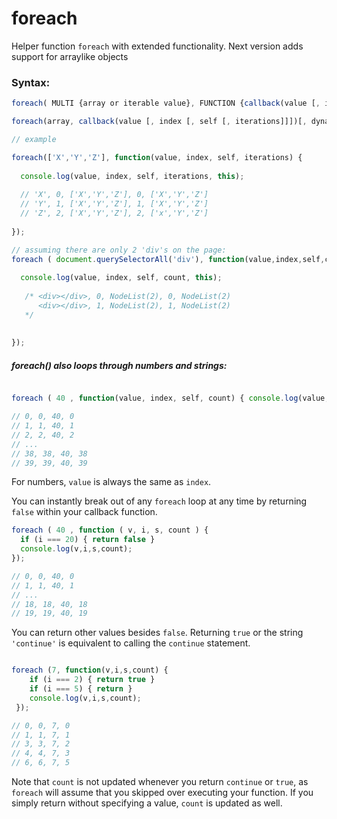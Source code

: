 # foreach
Helper function `foreach` with extended functionality.
Next version adds support for arraylike objects

### Syntax: 
```javascript
foreach( MULTI {array or iterable value}, FUNCTION {callback(value [, index, [, self [, iterations]]]){} }, BOOLEAN {use_dynamic_length}, MULTI {modify_this_scope});
```

```javascript
foreach(array, callback(value [, index [, self [, iterations]]])[, dynamiclength][, thisArg]);

// example

foreach(['X','Y','Z'], function(value, index, self, iterations) {
  
  console.log(value, index, self, iterations, this); 
  
  // 'X', 0, ['X','Y','Z'], 0, ['X','Y','Z']
  // 'Y', 1, ['X','Y','Z'], 1, ['X','Y','Z']
  // 'Z', 2, ['X','Y','Z'], 2, ['x','Y','Z']
  
});

// assuming there are only 2 'div's on the page:
foreach ( document.querySelectorAll('div'), function(value,index,self,count) {
		
  console.log(value, index, self, count, this);
      
   /* <div></div>, 0, NodeList(2), 0, NodeList(2)
      <div></div>, 1, NodeList(2), 1, NodeList(2)
   */
    
		
});


```

##### foreach() also loops through numbers and strings:

```javascript

foreach ( 40 , function(value, index, self, count) { console.log(value,index,self,count); });

// 0, 0, 40, 0 
// 1, 1, 40, 1 
// 2, 2, 40, 2
// ...
// 38, 38, 40, 38
// 39, 39, 40, 39

```
For numbers, `value` is always the same as `index`. 

You can instantly break out of any `foreach` loop at any time by returning `false` within your callback function.

```javascript
foreach ( 40 , function ( v, i, s, count ) {
  if (i === 20) { return false }
  console.log(v,i,s,count); 
});

// 0, 0, 40, 0
// 1, 1, 40, 1
// ...
// 18, 18, 40, 18
// 19, 19, 40, 19
```

 You can return other values besides `false`. Returning `true` or the string `'continue'` is equivalent to calling the `continue` statement.
 
 ```javascript
 
 foreach (7, function(v,i,s,count) { 
     if (i === 2) { return true } 
     if (i === 5) { return }
     console.log(v,i,s,count);
  });
 
 // 0, 0, 7, 0
 // 1, 1, 7, 1
 // 3, 3, 7, 2
 // 4, 4, 7, 3
 // 6, 6, 7, 5
 ```
Note that `count` is not updated whenever you return `continue` or `true`, as `foreach` will assume that you skipped over executing your function. If you simply return without specifying a value, `count` is updated as well.
